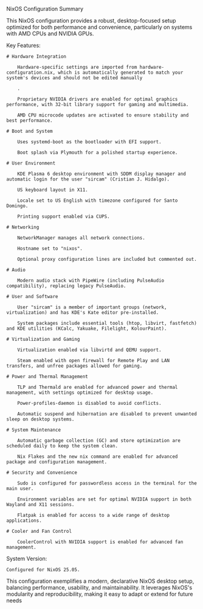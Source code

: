 NixOS Configuration Summary

This NixOS configuration provides a robust, desktop-focused setup optimized for both performance and convenience, particularly on systems with AMD CPUs and NVIDIA GPUs.

Key Features:

    # Hardware Integration

        Hardware-specific settings are imported from hardware-configuration.nix, which is automatically generated to match your system's devices and should not be edited manually

        .

        Proprietary NVIDIA drivers are enabled for optimal graphics performance, with 32-bit library support for gaming and multimedia.

        AMD CPU microcode updates are activated to ensure stability and best performance.

    # Boot and System

        Uses systemd-boot as the bootloader with EFI support.

        Boot splash via Plymouth for a polished startup experience.

    # User Environment

        KDE Plasma 6 desktop environment with SDDM display manager and automatic login for the user "sircam" (Cristian J. Hidalgo).

        US keyboard layout in X11.

        Locale set to US English with timezone configured for Santo Domingo.

        Printing support enabled via CUPS.

    # Networking

        NetworkManager manages all network connections.

        Hostname set to "nixos".

        Optional proxy configuration lines are included but commented out.

    # Audio

        Modern audio stack with PipeWire (including PulseAudio compatibility), replacing legacy PulseAudio.

    # User and Software

        User "sircam" is a member of important groups (network, virtualization) and has KDE's Kate editor pre-installed.

        System packages include essential tools (htop, libvirt, fastfetch) and KDE utilities (KCalc, Yakuake, Filelight, KolourPaint).

    # Virtualization and Gaming

        Virtualization enabled via libvirtd and QEMU support.

        Steam enabled with open firewall for Remote Play and LAN transfers, and unfree packages allowed for gaming.

    # Power and Thermal Management

        TLP and Thermald are enabled for advanced power and thermal management, with settings optimized for desktop usage.

        Power-profiles-daemon is disabled to avoid conflicts.

        Automatic suspend and hibernation are disabled to prevent unwanted sleep on desktop systems.

    # System Maintenance

        Automatic garbage collection (GC) and store optimization are scheduled daily to keep the system clean.

        Nix Flakes and the new nix command are enabled for advanced package and configuration management.

    # Security and Convenience

        Sudo is configured for passwordless access in the terminal for the main user.

        Environment variables are set for optimal NVIDIA support in both Wayland and X11 sessions.

        Flatpak is enabled for access to a wide range of desktop applications.

    # Cooler and Fan Control

        CoolerControl with NVIDIA support is enabled for advanced fan management.

System Version:

    Configured for NixOS 25.05.

This configuration exemplifies a modern, declarative NixOS desktop setup, balancing performance, usability, and maintainability. It leverages NixOS's modularity and reproducibility, making it easy to adapt or extend for future needs
